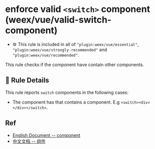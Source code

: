 # enforce valid `<switch>` component (weex/vue/valid-switch-component)

- :gear: This rule is included in all of `"plugin:weex/vue/essential"`, `"plugin:weex/vue/strongly-recommended"` and `"plugin:weex/vue/recommended"`.

This rule checks if the <switch> component have contain other components.

## :book: Rule Details

This rule reports `switch` components in the following cases:

- The component has that contains a component. E.g `<switch><div></div></switch>`.

## Ref

- [English Document -- <switch> component](http://weex.apache.org/references/components/switch.html)
- [中文文档 -- <switch> 组件](http://weex.apache.org/cn/references/components/switch.html)